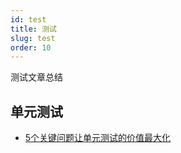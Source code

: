 ```yaml
---
id: test
title: 测试
slug: test
order: 10
---
```


测试文章总结
## 单元测试

* [5个关键问题让单元测试的价值最大化](https://mp.weixin.qq.com/s/8JC_vaFOgiJPIH7yfbP25A)
